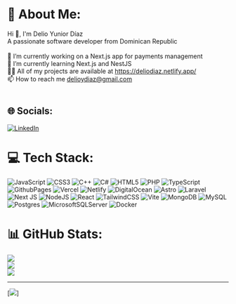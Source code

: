 # 💫 About Me:
Hi 👋, I'm Delio Yunior Díaz<br>A passionate software developer from Dominican Republic<br><br>🔭 I’m currently working on a Next.js app for payments management<br>🌱 I’m currently learning Next.js and NestJS<br>👨‍💻 All of my projects are available at https://deliodiaz.netlify.app/<br>📫 How to reach me delioydiaz@gmail.com<br><br>


## 🌐 Socials:
[![LinkedIn](https://img.shields.io/badge/LinkedIn-%230077B5.svg?logo=linkedin&logoColor=white)](https://linkedin.com/in/delio-yunior-diaz) 

# 💻 Tech Stack:
![JavaScript](https://img.shields.io/badge/javascript-%23323330.svg?style=flat-square&logo=javascript&logoColor=%23F7DF1E) ![CSS3](https://img.shields.io/badge/css3-%231572B6.svg?style=flat-square&logo=css3&logoColor=white) ![C++](https://img.shields.io/badge/c++-%2300599C.svg?style=flat-square&logo=c%2B%2B&logoColor=white) ![C#](https://img.shields.io/badge/c%23-%23239120.svg?style=flat-square&logo=csharp&logoColor=white) ![HTML5](https://img.shields.io/badge/html5-%23E34F26.svg?style=flat-square&logo=html5&logoColor=white) ![PHP](https://img.shields.io/badge/php-%23777BB4.svg?style=flat-square&logo=php&logoColor=white) ![TypeScript](https://img.shields.io/badge/typescript-%23007ACC.svg?style=flat-square&logo=typescript&logoColor=white) ![GithubPages](https://img.shields.io/badge/github%20pages-121013?style=flat-square&logo=github&logoColor=white) ![Vercel](https://img.shields.io/badge/vercel-%23000000.svg?style=flat-square&logo=vercel&logoColor=white) ![Netlify](https://img.shields.io/badge/netlify-%23000000.svg?style=flat-square&logo=netlify&logoColor=#00C7B7) ![DigitalOcean](https://img.shields.io/badge/DigitalOcean-%230167ff.svg?style=flat-square&logo=digitalOcean&logoColor=white) ![Astro](https://img.shields.io/badge/astro-%232C2052.svg?style=flat-square&logo=astro&logoColor=white) ![Laravel](https://img.shields.io/badge/laravel-%23FF2D20.svg?style=flat-square&logo=laravel&logoColor=white) ![Next JS](https://img.shields.io/badge/Next-black?style=flat-square&logo=next.js&logoColor=white) ![NodeJS](https://img.shields.io/badge/node.js-6DA55F?style=flat-square&logo=node.js&logoColor=white) ![React](https://img.shields.io/badge/react-%2320232a.svg?style=flat-square&logo=react&logoColor=%2361DAFB) ![TailwindCSS](https://img.shields.io/badge/tailwindcss-%2338B2AC.svg?style=flat-square&logo=tailwind-css&logoColor=white) ![Vite](https://img.shields.io/badge/vite-%23646CFF.svg?style=flat-square&logo=vite&logoColor=white) ![MongoDB](https://img.shields.io/badge/MongoDB-%234ea94b.svg?style=flat-square&logo=mongodb&logoColor=white) ![MySQL](https://img.shields.io/badge/mysql-4479A1.svg?style=flat-square&logo=mysql&logoColor=white) ![Postgres](https://img.shields.io/badge/postgres-%23316192.svg?style=flat-square&logo=postgresql&logoColor=white) ![MicrosoftSQLServer](https://img.shields.io/badge/Microsoft%20SQL%20Server-CC2927?style=flat-square&logo=microsoft%20sql%20server&logoColor=white) ![Docker](https://img.shields.io/badge/docker-%230db7ed.svg?style=flat-square&logo=docker&logoColor=white)
# 📊 GitHub Stats:
![](https://github-readme-stats.vercel.app/api?username=yunior0716&theme=dark&hide_border=false&include_all_commits=true&count_private=true)<br/>
![](https://github-readme-streak-stats.herokuapp.com/?user=yunior0716&theme=dark&hide_border=false)<br/>
![](https://github-readme-stats.vercel.app/api/top-langs/?username=yunior0716&theme=dark&hide_border=false&include_all_commits=true&count_private=true&layout=compact)

---
[![](https://visitcount.itsvg.in/api?id=yunior0716&icon=0&color=0)]
